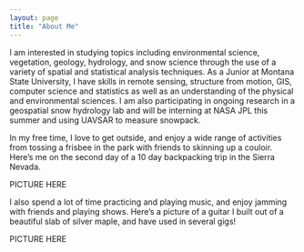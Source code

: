 ```yaml
---
layout: page
title: "About Me"
---
```



I am interested in studying topics including environmental science, vegetation, geology, hydrology, and snow science through the use of a variety of spatial and statistical analysis techniques. As a Junior at Montana State University, I have skills in remote sensing, structure from motion, GIS, computer science and statistics as well as an understanding of the physical and environmental sciences. I am also participating in ongoing research in a geospatial snow hydrology lab and will be interning at NASA JPL this summer and using UAVSAR to measure snowpack. 

In my free time, I love to get outside, and enjoy a wide range of activities from tossing a frisbee in the park with friends to skinning up a couloir. Here’s me on the second day of a 10 day backpacking trip in the Sierra Nevada. 
 
PICTURE HERE

I also spend a lot of time practicing and playing music, and enjoy jamming with friends and playing shows. Here’s a picture of a guitar I built out of a beautiful slab of silver maple, and have used in several gigs!

PICTURE HERE


